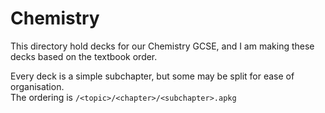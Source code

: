 # Chemistry
This directory hold decks for our Chemistry GCSE, and I am making these decks based on the textbook order.  

Every deck is a simple subchapter, but some may be split for ease of organisation.  
The ordering is `/<topic>/<chapter>/<subchapter>.apkg`

